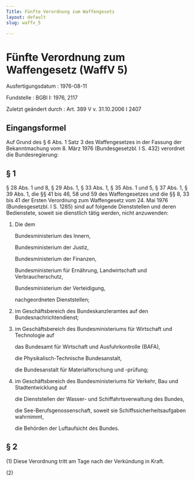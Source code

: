 ```yaml
---
Title: Fünfte Verordnung zum Waffengesetz
layout: default
slug: waffv_5

---
```


# Fünfte Verordnung zum Waffengesetz (WaffV 5)

Ausfertigungsdatum
:   1976-08-11

Fundstelle
:   BGBl I: 1976, 2117

Zuletzt geändert durch
:   Art. 389 V v. 31.10.2006 I 2407


## Eingangsformel

Auf Grund des § 6 Abs. 1 Satz 3 des Waffengesetzes in der Fassung der
Bekanntmachung vom 8. März 1976 (Bundesgesetzbl. I S. 432) verordnet
die Bundesregierung:


## § 1

§ 28 Abs. 1 und 8, § 29 Abs. 1, § 33 Abs. 1, § 35 Abs. 1 und 5, § 37
Abs. 1, § 39 Abs. 1, die §§ 41 bis 46, 58 und 59 des Waffengesetzes
und die §§ 8, 33 bis 41 der Ersten Verordnung zum Waffengesetz vom 24.
Mai 1976 (Bundesgesetzbl. I S. 1285) sind auf folgende Dienststellen
und deren Bedienstete, soweit sie dienstlich tätig werden, nicht
anzuwenden:

1.  Die dem

    Bundesministerium des Innern,

    Bundesministerium der Justiz,

    Bundesministerium der Finanzen,

    Bundesministerium für Ernährung, Landwirtschaft und Verbraucherschutz,

    Bundesministerium der Verteidigung,

    nachgeordneten Dienststellen;


2.  im Geschäftsbereich des Bundeskanzleramtes auf den
    Bundesnachrichtendienst;


3.  im Geschäftsbereich des Bundesministeriums für Wirtschaft und
    Technologie auf

    das Bundesamt für Wirtschaft und Ausfuhrkontrolle (BAFA),

    die Physikalisch-Technische Bundesanstalt,

    die Bundesanstalt für Materialforschung und -prüfung;


4.  im Geschäftsbereich des Bundesministeriums für Verkehr, Bau und
    Stadtentwicklung auf

    die Dienststellen der Wasser- und Schiffahrtsverwaltung des Bundes,

    die See-Berufsgenossenschaft, soweit sie Schiffssicherheitsaufgaben
    wahrnimmt,

    die Behörden der Luftaufsicht des Bundes.





## § 2

(1) Diese Verordnung tritt am Tage nach der Verkündung in Kraft.

(2)

